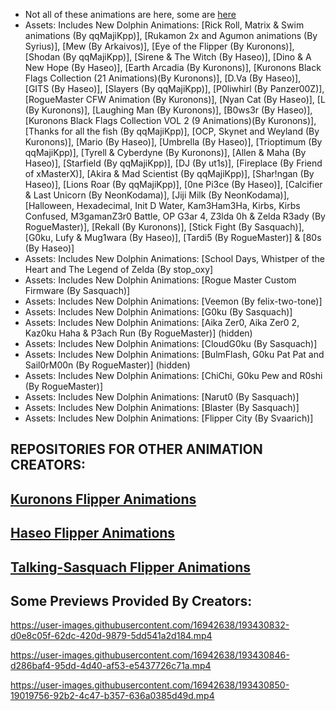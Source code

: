 
- Not all of these animations are here, some are [here](https://github.com/RogueMaster/awesome-flipperzero-withModules/tree/rogue_main/dolphin)
- Assets: Includes New Dolphin Animations: [Rick Roll, Matrix & Swim animations (By qqMajiKpp)], [Rukamon 2x and Agumon animations (By Syrius)], [Mew (By Arkaivos)], [Eye of the Flipper (By Kuronons)], [Shodan (By qqMajiKpp)], [Sirene & The Witch (By Haseo)], [Dino & A New Hope (By Haseo)], [Earth Arcadia (By Kuronons)], [Kuronons Black Flags Collection (21 Animations)(By Kuronons)], [D.Va (By Haseo)], [GITS (By Haseo)], [Slayers (By qqMajiKpp)], [P0liwhirl (By Panzer00Z)], [RogueMaster CFW Animation (By Kuronons)], [Nyan Cat (By Haseo)], [L (By Kuronons)], [Laughing Man (By Kuronons)], [B0ws3r (By Haseo)], [Kuronons Black Flags Collection VOL 2 (9 Animations)(By Kuronons)], [Thanks for all the fish (By qqMajiKpp)], [OCP, Skynet and Weyland (By Kuronons)], [Mario (By Haseo)], [Umbrella (By Haseo)], [Trioptimum (By qqMajiKpp)], [Tyrell & Cyberdyne (By Kuronons)], [Allen & Maha (By Haseo)], [Starfield (By qqMajiKpp)], [DJ (By ut1s)], [Fireplace (By Friend of xMasterX)], [Akira & Mad Scientist (By qqMajiKpp)], [Shar!ngan (By Haseo)], [Lions Roar (By qqMajiKpp)], [0ne Pi3ce (By Haseo)], [Calcifier & Last Unicorn (By NeonKodama)], [Jiji Milk (By NeonKodama)], [Halloween, Hexadecimal, Init D Water, Kam3Ham3Ha, Kirbs, Kirbs Confused, M3gamanZ3r0 Battle, OP G3ar 4, Z3lda 0h & Zelda R3ady (By RogueMaster)], [Rekall (By Kuronons)], [Stick Fight (By Sasquach)], [G0ku, Lufy & Mug1wara (By Haseo)], [Tardi5 (By RogueMaster)] & [80s (By Haseo)]
- Assets: Includes New Dolphin Animations: [School Days, Whistper of the Heart and The Legend of Zelda (By stop_oxy]
- Assets: Includes New Dolphin Animations: [Rogue Master Custom Firmware (By Sasquach)]
- Assets: Includes New Dolphin Animations: [Veemon (By felix-two-tone)]
- Assets: Includes New Dolphin Animations: [G0ku (By Sasquach)]
- Assets: Includes New Dolphin Animations: [Aika Zer0, Aika Zer0 2, Kaz0ku Haha & P3ach Run (By RogueMaster)] (hidden)
- Assets: Includes New Dolphin Animations: [CloudG0ku (By Sasquach)]
- Assets: Includes New Dolphin Animations: [BulmFlash, G0ku Pat Pat and Sail0rM00n (By RogueMaster)] (hidden)
- Assets: Includes New Dolphin Animations: [ChiChi, G0ku Pew and R0shi (By RogueMaster)]
- Assets: Includes New Dolphin Animations: [Narut0 (By Sasquach)]
- Assets: Includes New Dolphin Animations: [Blaster (By Sasquach)]
- Assets: Includes New Dolphin Animations: [Flipper City (By Svaarich)]


## REPOSITORIES FOR OTHER ANIMATION CREATORS:
## [Kuronons Flipper Animations](https://github.com/Kuronons/FZ_graphics)
## [Haseo Flipper Animations](https://github.com/Haseosama/FZ_Animations)
## [Talking-Sasquach Flipper Animations](https://github.com/skizzophrenic/Talking-Sasquach)


## Some Previews Provided By Creators:




https://user-images.githubusercontent.com/16942638/193430832-d0e8c05f-62dc-420d-9879-5dd541a2d184.mp4



https://user-images.githubusercontent.com/16942638/193430846-d286baf4-95dd-4d40-af53-e5437726c71a.mp4



https://user-images.githubusercontent.com/16942638/193430850-19019756-92b2-4c47-b357-636a0385d49d.mp4
